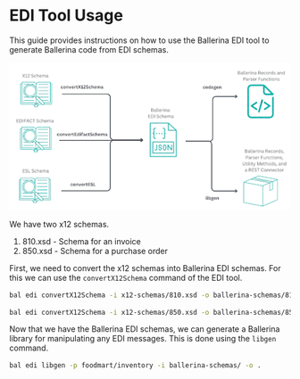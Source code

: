 # EDI Tool Usage

This guide provides instructions on how to use the Ballerina EDI tool to generate Ballerina code from EDI schemas.

![alt text](./inventory-user/resources/image.png)

We have two x12 schemas.
1. 810.xsd - Schema for an invoice
2. 850.xsd - Schema for a purchase order

First, we need to convert the x12 schemas into Ballerina EDI schemas. For this we can use the `convertX12Schema` command of the EDI tool.

```bash
bal edi convertX12Schema -i x12-schemas/810.xsd -o ballerina-schemas/810.json
```

```bash
bal edi convertX12Schema -i x12-schemas/850.xsd -o ballerina-schemas/850.json
```

Now that we have the Ballerina EDI schemas, we can generate a Ballerina library for manipulating any EDI messages. This is done using the `libgen` command.

```bash
bal edi libgen -p foodmart/inventory -i ballerina-schemas/ -o .
```

